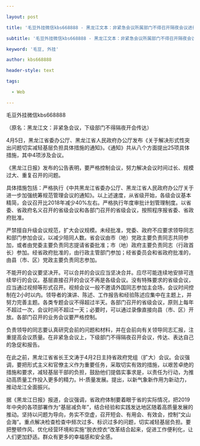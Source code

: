 ---
layout: post
title: '毛豆外挂微信kbs668888 - 黑龙江文本：非紧急会议所属部门不得召开隔夜会议进行沟通。'
subtitle: '毛豆外挂微信kbs668888 - 黑龙江文本：非紧急会议所属部门不得召开隔夜会议进行沟通。'
keyword: '毛豆, 外挂'
author: kbs668888
header-style: text
tags:
  - Web
---
毛豆外挂微信kbs668888

（原名：黑龙江文：非紧急会议，下级部门不得隔夜开会传达）

4月5日，黑龙江省委办公厅、黑龙江省人民政府办公厅发布《关于解决形式性突出问题切实减轻基层负担具体措施的通知》。《通知》共从八个方面提出25项具体措施，其中4项涉及会议。

《黑龙江日报》发布的公告表明，要严格控制会议，努力解决会议时间过长、规模过大、重复召开的问题。

具体措施包括：严格执行《中共黑龙江省委办公厅、黑龙江省人民政府办公厅关于进一步加强统筹规范管理会议的通知》。以上述速度，从省级开始，各级会议基本精简，会议召开比2018年减少40%左右。严格执行年度审批计划管理制度。以省委、省政府名义召开的省级会议和各部门召开的省级会议，按照程序报省委、省政府批准。

严禁擅自升级会议规范，扩大会议规模。未经批准，党委、政府不应要求领导同志和部门参加会议，以减少陪同人数。省会议由市（地）党政主要负责同志共同参加，或者由党委主要负责同志提请省委批准；市（地）政府主要负责同志（行政首长）参加。经省政府批准的，由行政主管部门参加；经省委员会和省政府批准的，由县（市、区）党政主要负责同志参加。

不能开的会议要坚决开。可以合并的会议应当坚决合并。应尽可能连续地安排可连续举行的会议。基层直接召开的会议不再是各级会议。没有特殊要求的省级会议，应当通过视频等形式召开。视频会议一般不邀请外国同志参加主会场，会议时间控制在2小时以内。领导者的演讲、陈述、工作报告和经验陈述应集中在主题上，并努力完善主题。各类专题会议不得超过半天。各部门召开的省级会议，原则上每年不超过一次，会议时间不超过一天；必要时，可以通过录像直接向县（市、区）开放。各部门召开的业务会议要严格控制。

负责领导的同志要认真研究会前的问题和材料，并在会前向有关领导同志汇报，注重提高会议质量。在非紧急会议上，下级部门不得隔夜召开会议，传达、表达自己的急促和报告。

在此之前，黑龙江省省长王文涛于4月2日主持省政府党组（扩大）会议。会议强调，要把形式主义和官僚主义作为重要任务，采取切实有效的措施，以艰苦卓绝的措施和要求，减轻基层干部的负担，鼓励他们提倡实事求是，以责任为行动，为推动高质量工作投入更多的精力。H-质量发展。提出，以新气象新作用为新动力，推动龙江全面振兴。

据《黑龙江日报》报道，会议强调，省政府体制要着眼于省的实际情况，把2019年中央的各项部署作为“基层减负年”，结合经验和实践发达地区随着高质量发展的推动。坚持以问题为导向，务实不空虚，召开短会、有用会、有效会，控制“文山会海”。重点解决检查检查中频次过多、标识过多的问题，切实减轻基层负担。要把整顿作风、优化经营环境和实施“脱衣控衣”改革结合起来，促进工作便利化，让人们更加舒适。群众有更多的幸福感和安全感。

